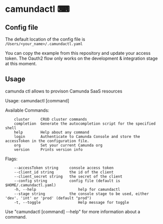 # camundactl ⌨

## Config file

The default location of the config file is `/Users/<your_name>/.camundactl.yaml`

You can copy the example from this repository and update your access token. 
The Oauth2 flow only works on the development & integration stage at this moment. 

## Usage

camunda ctl allows to provison Camunda SaaS resources

Usage:
    camundactl [command]

Available Commands:
```text
    cluster     CRUD cluster commands
    completion  Generate the autocompletion script for the specified shell
    help        Help about any command
    login       Authenticate to Camunda Console and store the accessToken in the configuration file.
    org         Set your current Camunda org
    version     Prints version info
```

Flags:
```text 
    --accessToken string     console access token
    --client_id string       the id of the client
    --client_secret string   the secret of the client
    --config string          config file (default is $HOME/.camundactl.yaml)
    -h, --help                   help for camundactl
    --stage string           the console stage to be used, either 'dev'. 'int' or 'prod' (default "prod")
    -t, --toggle                 Help message for toggle
```

Use "camundactl [command] --help" for more information about a command.
